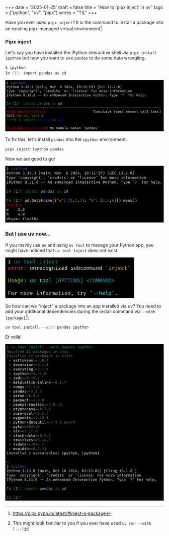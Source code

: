 +++
date = '2025-01-25'
draft = false
title = "How to 'pipx inject' in uv"
tags = ["python", "uv", "pipx"]
series = "TIL"
+++

Have you ever used `pipx inject`? It is the command to install a package into an existing pipx-managed virtual environment[^1].

### Pipx inject

Let's say you have installed the IPython interactive shell via `pipx install ipython` but
now you want to use `pandas` to do some data wrangling.

```bash
$ ipython
In [1]: import pandas as pd

```

![importing pandas returns ModuleNotFoundError](./module_not_found.png)

To fix this, let's install `pandas` into the `ipython` environment:

```sh
pipx inject ipython pandas
```

Now we are good to go!

![use pandas to create a dataframe](pipx_pandas.png)

### But I use uv now...

If you mainly use `uv` and using `uv tool` to manage your Python app, you might have noticed
that `uv tool inject` does not exist.

![uv tool inject fails](uv_inject_fail.png)

So how can we "inject" a package into an app installed via uv? You need to add your additional
dependencies during the install command via `--with [package]`[^2]:

```sh
uv tool install --with pandas ipython
```

Et voilà!

![uv install with](uv_pandas.png)


[^1]: https://pipx.pypa.io/latest/#inject-a-package
[^2]: This might look familiar to you if you ever have used `uv run --with [...]`

